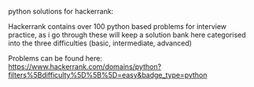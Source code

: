python solutions for hackerrank:

Hackerrank contains over 100 python based problems for interview practice, as i go through these will keep a solution bank here categorised into the three difficulties (basic, intermediate, advanced)

Problems can be found here: https://www.hackerrank.com/domains/python?filters%5Bdifficulty%5D%5B%5D=easy&badge_type=python